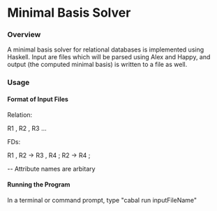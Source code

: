 Minimal Basis Solver
===
### Overview
A minimal basis solver for relational databases is implemented using Haskell. Input are files which will be parsed using
Alex and Happy, and output (the computed minimal basis) is written to a file as well.
### Usage
#### Format of Input Files
Relation:

R1 , R2 , R3 ...

FDs:

R1 , R2 -> R3 , R4 ;
R2 -> R4 ;

-- Attribute names are arbitary
#### Running the Program
In a terminal or command prompt, type "cabal run inputFileName"
